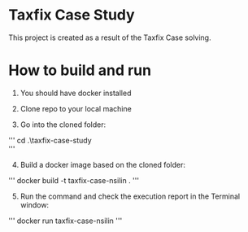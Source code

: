 # Taxfix Case Study

This project is created as a result of the Taxfix Case solving.

# How to build and run

1. You should have docker installed

2. Clone repo to your local machine

3. Go into the cloned folder:

'''
cd .\taxfix-case-study\
'''

4. Build a docker image based on the cloned folder:

'''
docker build -t taxfix-case-nsilin .
'''

5. Run the command and check the execution report in the Terminal window:

'''
docker run taxfix-case-nsilin
'''

